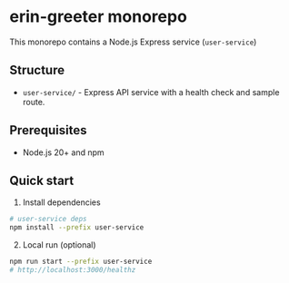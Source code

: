 # erin-greeter monorepo

This monorepo contains a Node.js Express service (`user-service`) 

## Structure

- `user-service/` - Express API service with a health check and sample route.

## Prerequisites

- Node.js 20+ and npm

## Quick start

1. Install dependencies

```bash
# user-service deps
npm install --prefix user-service
```

2. Local run (optional)

```bash
npm run start --prefix user-service
# http://localhost:3000/healthz
```

